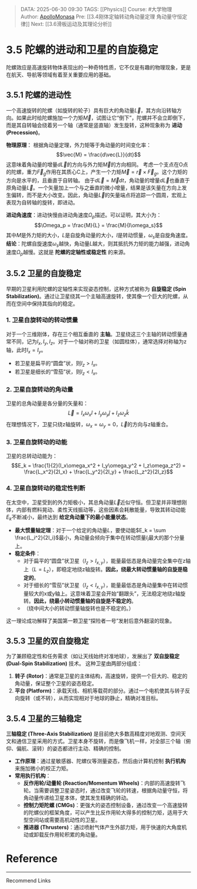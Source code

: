 > DATA: 2025-06-30 09:30
> TAGS: [[Physics]]
> Course: #大学物理
> Author: [ApolloMonasa](https://github.com/ApolloMonasa)
> Pre: [[3.4刚体定轴转动角动量定理 角动量守恒定律]]
> Next: [[3.6滑板运动及其理论分析]]

# 3.5 陀螺的进动和卫星的自旋稳定
陀螺效应是高速旋转物体表现出的一种奇特性质，它不仅是有趣的物理现象，更是在航天、导航等领域有着至关重要应用的基础。

## 3.5.1 陀螺的进动性
一个高速旋转的陀螺（如旋转的轮子）具有巨大的角动量$\vec{L}$，其方向沿转轴方向。如果此时给陀螺施加一个力矩$\vec{M}$，试图让它“倒下”，陀螺并不会立即倒下，而是其自转轴会绕着另一个轴（通常是竖直轴）发生旋转，这种现象称为 **进动 (Precession)**。

**物理原理**：
根据角动量定理，外力矩等于角动量的时间变化率：
$$\vec{M} = \frac{d\vec{L}}{dt}$$
这意味着角动量的增量$d\vec{L}$的方向与外力矩$\vec{M}$的方向相同。
考虑一个支点在O点的陀螺，重力$\vec{F}_g$作用在其质心C上，产生一个力矩$\vec{M} = \vec{r} \times \vec{F}_g$。这个力矩的方向是水平的，且垂直于自转轴。
由于$d\vec{L} = \vec{M}dt$，角动量的增量$d\vec{L}$也垂直于原角动量$\vec{L}$。一个矢量加上一个与之垂直的微小增量，结果是该矢量在方向上发生偏转，而不是大小改变。因此，角动量$\vec{L}$的矢量端点将追踪一个圆周，宏观上表现为自转轴的旋转，即进动。

**进动角速度**：进动快慢由进动角速度$\Omega_p$描述。可以证明，其大小为：
$$\Omega_p = \frac{M}{L} = \frac{M}{I\omega_s}$$
其中$M$是外力矩的大小，$L$是自旋角动量的大小，$I$是转动惯量，$\omega_s$是自旋角速度。
**结论**：陀螺自旋速度$\omega_s$越快，角动量$L$越大，则其抵抗外力矩的能力越强，进动角速度$\Omega_p$越慢。这就是 **陀螺的定轴性或稳定性** 的来源。

## 3.5.2 卫星的自旋稳定
早期的卫星利用陀螺的定轴性来实现姿态控制，这种方式被称为 **自旋稳定 (Spin Stabilization)**。通过让卫星绕其一个主轴高速旋转，使其像一个巨大的陀螺，从而在空间中保持其指向的稳定。

### 1. 卫星自旋转动的转动惯量
对于一个三维刚体，存在三个相互垂直的 **主轴**。卫星绕这三个主轴的转动惯量通常不同，记为$I_x, I_y, I_z$。对于一个轴对称的卫星（如圆柱体），通常选择对称轴为z轴，此时$I_x=I_y$。
*   若卫星是扁平的“圆盘”状，则$I_z > I_x$。
*   若卫星是细长的“雪茄”状，则$I_z < I_x$。

### 2. 卫星自旋转动的角动量
卫星的总角动量是各分量的矢量和：
$$\vec{L} = I_x\omega_x\hat{i} + I_y\omega_y\hat{j} + I_z\omega_z\hat{k}$$
在理想情况下，卫星只绕z轴旋转，$\omega_x=\omega_y=0$，$\vec{L}$的方向与z轴重合。

### 3. 卫星自旋转动的动能
卫星的总转动动能为：
$$E_k = \frac{1}{2}(I_x\omega_x^2 + I_y\omega_y^2 + I_z\omega_z^2) = \frac{L_x^2}{2I_x} + \frac{L_y^2}{2I_y} + \frac{L_z^2}{2I_z}$$

### 4. 卫星自旋转动的稳定性判断
在太空中，卫星受到的外力矩极小，其总角动量$\vec{L}$近似守恒。但卫星并非理想刚体，内部有燃料晃动、柔性天线振动等，这些因素会耗散能量，导致其转动动能$E_k$不断减小，最终达到 **给定角动量下的最小能量状态**。
*   **最大惯量轴定理**：对于一个给定的角动量$L$，要使动能$E_k = \sum \frac{L_i^2}{2I_i}$最小，角动量会倾向于集中在转动惯量$I_i$最大的那个分量上。
*   **稳定条件**：
    *   对于扁平的“圆盘”状卫星（$I_z > I_{x,y}$），能量最低态是角动量完全集中在z轴上（$L=L_z$），即稳定地绕z轴旋转。**因此，绕最大转动惯量轴的自旋是稳定的**。
    *   对于细长的“雪茄”状卫星（$I_z < I_{x,y}$），能量最低态是角动量集中在转动惯量较大的x或y轴上。这意味着卫星会开始“翻跟头”，无法稳定地绕z轴旋转。**因此，绕最小转动惯量轴的自旋是不稳定的**。
    *   （绕中间大小的转动惯量轴旋转也是不稳定的。）
    
这一理论成功解释了美国第一颗卫星“探险者一号”发射后意外翻滚的现象。

## 3.5.3 卫星的双自旋稳定
为了兼顾稳定性和任务需求（如让天线始终对准地球），发展出了 **双自旋稳定 (Dual-Spin Stabilization)** 技术。
这种卫星由两部分组成：
1.  **转子 (Rotor)**：通常是卫星的主体结构，高速旋转，提供一个巨大的、稳定的角动量，保证整个卫星的姿态稳定。
2.  **平台 (Platform)**：承载天线、相机等载荷的部分。通过一个电机使其与转子反向旋转（或不转），从而实现相对于地球的静止，精确对准目标。

## 3.5.4 卫星的三轴稳定
**三轴稳定 (Three-Axis Stabilization)** 是目前绝大多数高精度对地观测、空间天文和通信卫星采用的方式。卫星本身不旋转，而是像飞机一样，对全部三个轴（俯仰、偏航、滚转）的姿态都进行主动、精确的控制。
*   **工作原理**：通过星敏感器、陀螺仪等测量姿态，然后由计算机控制 **执行机构** 来施加微小的校正力矩。
*   **常用执行机构**：
    *   **反作用轮/动量轮 (Reaction/Momentum Wheels)**：内部的高速旋转飞轮。当需要调整卫星姿态时，通过改变飞轮的转速，根据角动量守恒，将角动量传递给卫星本体，使其发生精确的转动。
    *   **控制力矩陀螺 (CMGs)**：更强大的姿态控制设备，通过改变一个高速旋转的陀螺仪的框架角度，可以产生比反作用轮大得多的控制力矩，适用于大型空间站或需要高机动性的卫星。
    *   **推进器 (Thrusters)**：通过喷射气体产生外部力矩，用于快速的大角度机动或卸载反作用轮积累的角动量。

# Reference

---
Recommend Links
